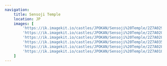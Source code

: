 ```yaml
---
navigation:
    title: Sensoji Temple
    location: JP
    images: [
        'https://ik.imagekit.io/castles/JPOKAN/Sensoji%20Temple/2Z7A0294.webp?updatedAt=1727371094652',
        'https://ik.imagekit.io/castles/JPOKAN/Sensoji%20Temple/2Z7A0206.webp?updatedAt=1727371244457',
        'https://ik.imagekit.io/castles/JPOKAN/Sensoji%20Temple/2Z7A0280_01.webp?updatedAt=1727371088990',
        'https://ik.imagekit.io/castles/JPOKAN/Sensoji%20Temple/2Z7A0351.webp?updatedAt=1727371094509',
        'https://ik.imagekit.io/castles/JPOKAN/Sensoji%20Temple/2Z7A0284.webp?updatedAt=1727371091316',
        'https://ik.imagekit.io/castles/JPOKAN/Sensoji%20Temple/2Z7A0108.webp?updatedAt=1727371093638'
    ]
---
```

#
